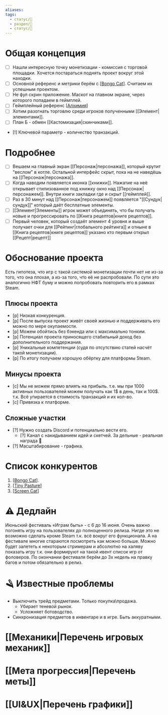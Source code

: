 ```yaml
---
aliases: 
tags:
  - статус/🌿
  - раздел/📃
  - статус/💬
---
```

# Общая концепция
- [ ] Нашли интересную точку монетизации - комиссия с торговой площадки. Хочется постараться поднять проект вокруг этой находки.
- [ ] Основной референс и метрики берём с [[Bongo Cat](https://store.steampowered.com/app/3419430/Bongo_Cat/)]. Считаем их успешным проектом.
- [ ] Не фул скрин приложение. Маскот на главном экране, через которого попадаем в геймплей.
- [ ] Геймплейный референс [[Алхимия](https://alchemy-game.ru/)]
- [ ] Хотим разогнать торговлю среди игроков полученными [[Элемент|элементами]].
- [ ] План Б - обмен [[Кастомизация|скинчиками]].
- [!] Ключевой параметр - количество транзакций.

# Подробнее
- [ ] Вешаем на главный экран [[Персонаж|персонажа]], который крутит "веслом" в котле. Остальной интерфейс скрыт, пока на не наведёшь на [[Персонаж|персонажа]].
- [ ] Когда наводим появляется иконка [[книжки]]. Нажатие на неё открывает стилизованное под книжку окно над [[Персонаж|персонажем]]. Внутри книги закладки где и скрыт [[геймплей]].
- [ ] Раз в 30 минут над [[Персонаж|персонажем]] появляется "[[Сундук|сундук]]" который даёт бесплатные элементы.
- [ ] [[Элемент|Элементы]] игрок может объединять, что бы получать новые и прогрессировать по [[Книга рецептов|книге рецептов]].
- [ ] Первый человек, который создаёт элемент 4 уровня и выше получает очки для [[Рейтинг|глобального рейтинга]] и отныне в [[Книга рецептов|книге рецептов]] указано кто первым открыл [[Рецепт|рецепт]]

# Обоснование проекта
Есть гипотеза, что игр с такой системой монетизации почти нет не из-за того, что она плохая, а из-за того, что её не распробовали. По сути это аналогично НФТ буму и можно попробовать повторить его в рамках Steam.

## Плюсы проекта
- [p] Низкая конкуренция.
- [p] После выпуска проект живёт своей жизнью и поддерживать его можно по мере окупаемости.
- [p] Можем обойтись без бэкенда или с максимально тонким.
- [p] Потенциал проекта приносящего стабильный доход без дополнительного поддержания.
- [p] Уникальные компетенции (судя по отсутствию статей насчёт такой монетизации).
- [p] По итогу получаем хорошую обёртку для платформы Steam.
 
## Минусы проекта
- [c] Мы не можем прямо влиять на прибыль. т.е. мы при 1000 активных пользователей можем получать как 1$ в день, так и 100$. т.к. Всё упирается в стоимость транзакций и их кол-во.
- [c] Привязка к платформе.

## Сложные участки
- [?] Нужно создать Discord и потенциально вести его.
	- [?] Канал с накидыванием идей и скетчей. За дельные - реальная награда 💸
- [?] Масштабирование - графика.

# Список конкурентов
1. [[Bongo Cat](https://store.steampowered.com/app/3419430/Bongo_Cat/)].
2. [[Tiny Pasture](https://store.steampowered.com/app/3167550/Tiny_Pasture/)]
3. [[Screen Cat](https://store.steampowered.com/app/3402530/Screen_Cat/)]

# ⚠ Дедлайн
Июньский фестиваль «Играм быть» - с 6 до 16 июня.
Очень важно погонять игру на пользователях до полноценного релиза. Нигде это не возможно сделать кроме Steam т.к. всё вокруг его функционала. А на фестивале многие стараются посмотреть как можно больше.
Можно будет залететь к некоторым стримерам и абсолютно на халяву показать игру т.к. они формируют на такой ивент список игр от фоловеров.
По окончании фестиваля берём до 3х недель на правку багов и потом обязательно в релиз.

# 🪒 Известные проблемы
- Выключить трейд предметами. Только покупка\продажа.
	- Убирает теневой рынок.
	- Усложняет ботоводство.
- Синхронизация предметов в инвентаре и в игре. Быть аккуратными.


# [[Механики|Перечень игровых механик]]

# [[Мета прогрессия|Перечень меты]]

# [[UI&UX|Перечень графики]]